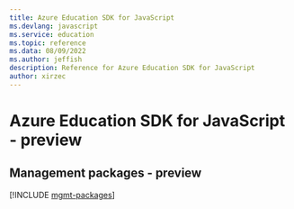 ```yaml
---
title: Azure Education SDK for JavaScript
ms.devlang: javascript
ms.service: education
ms.topic: reference
ms.data: 08/09/2022
ms.author: jeffish
description: Reference for Azure Education SDK for JavaScript
author: xirzec
---
```

# Azure Education SDK for JavaScript - preview

## Management packages - preview
[!INCLUDE [mgmt-packages](education-mgmt-index.md)]
